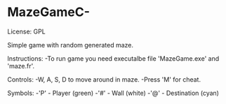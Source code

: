 # MazeGameC-

License: GPL

Simple game with random generated maze.

Instructions:
-To run game you need executalbe file 'MazeGame.exe' and 'maze.fr'.

Controls:
-W, A, S, D to move around in maze.
-Press 'M' for cheat.

Symbols:
-'P' - Player (green)
-'#' - Wall (white)
-'@' - Destination (cyan)
